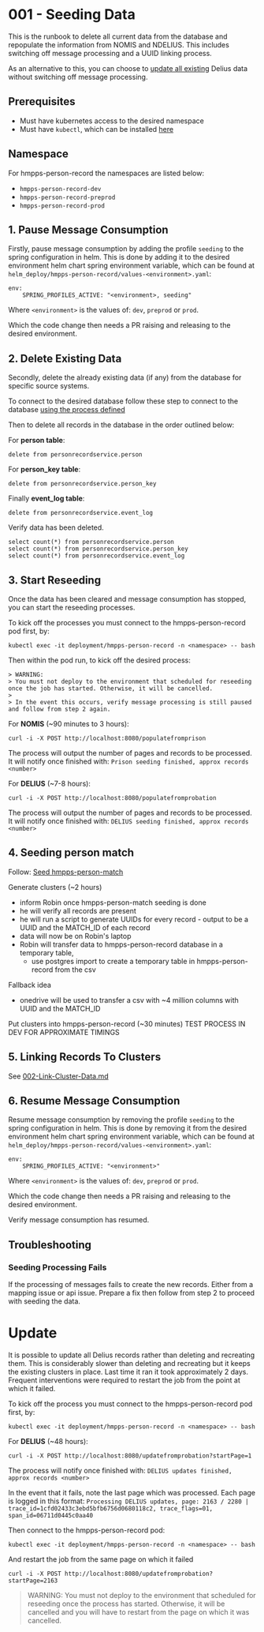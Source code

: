 # 001 - Seeding Data

This is the runbook to delete all current data from the database and repopulate the information from NOMIS and NDELIUS.
This includes switching off message processing and a UUID linking process.

As an alternative to this, you can choose to [update all existing](#update) Delius data without switching off message processing.  

## Prerequisites

* Must have kubernetes access to the desired namespace
* Must have `kubectl`, which can be installed [here](https://kubernetes.io/docs/tasks/tools/#kubectl)

## Namespace

For hmpps-person-record the namespaces are listed below:
* `hmpps-person-record-dev`
* `hmpps-person-record-preprod`
* `hmpps-person-record-prod`

## 1. Pause Message Consumption

Firstly, pause message consumption by adding the profile `seeding` to the spring configuration in helm.
This is done by adding it to the desired environment helm chart spring environment variable, which can be found at `helm_deploy/hmpps-person-record/values-<environment>.yaml`:

```
env:
    SPRING_PROFILES_ACTIVE: "<environment>, seeding"
```

Where `<environment>` is the values of: `dev`, `preprod` or `prod`.

Which the code change then needs a PR raising and releasing to the desired environment.

## 2. Delete Existing Data

Secondly, delete the already existing data (if any) from the database for specific source systems.

To connect to the desired database follow these step to connect to the database [using the process defined](https://user-guide.cloud-platform.service.justice.gov.uk/documentation/other-topics/rds-external-access.html)

Then to delete all records in the database in the order outlined below:

For **person table**:
```
delete from personrecordservice.person
```

For **person_key table**:
```
delete from personrecordservice.person_key
```

Finally **event_log table**:
```
delete from personrecordservice.event_log
```


Verify data has been deleted.

```
select count(*) from personrecordservice.person
select count(*) from personrecordservice.person_key
select count(*) from personrecordservice.event_log

```

## 3. Start Reseeding

Once the data has been cleared and message consumption has stopped, you can start the reseeding processes.

To kick off the processes you must connect to the hmpps-person-record pod first, by:

```shell
kubectl exec -it deployment/hmpps-person-record -n <namespace> -- bash
```


Then within the pod run, to kick off the desired process:

    > WARNING:
    > You must not deploy to the environment that scheduled for reseeding once the job has started. Otherwise, it will be cancelled.
    >
    > In the event this occurs, verify message processing is still paused and follow from step 2 again.

For **NOMIS** (~90 minutes to 3 hours):
```shell
curl -i -X POST http://localhost:8080/populatefromprison 
```
The process will output the number of pages and records to be processed.
It will notify once finished with: `Prison seeding finished, approx records <number>`

For **DELIUS** (~7-8 hours):
```shell
curl -i -X POST http://localhost:8080/populatefromprobation
```

The process will output the number of pages and records to be processed.
It will notify once finished with: `DELIUS seeding finished, approx records <number>`

## 4. Seeding person match

Follow: [Seed hmpps-person-match](./004-Seeding-Person-Match.md)

Generate clusters (~2 hours)
- inform Robin once hmpps-person-match seeding is done
- he will verify all records are present
- he will run a script to generate UUIDs for every record - output to be a UUID and the MATCH_ID of each record
- data will now be on Robin's laptop
- Robin will transfer data to hmpps-person-record database in a temporary table,
  - use postgres import to create a temporary table in hmpps-person-record from the csv


Fallback idea  
- onedrive will be used to transfer a csv with ~4 million columns with UUID and the MATCH_ID

Put clusters into hmpps-person-record (~30 minutes)
TEST PROCESS IN DEV FOR APPROXIMATE TIMINGS

## 5. Linking Records To Clusters
See [002-Link-Cluster-Data.md](002-Link-Cluster-Data.md)

## 6. Resume Message Consumption
 
Resume message consumption by removing the profile `seeding` to the spring configuration in helm.
This is done by removing it from the desired environment helm chart spring environment variable, which can be found at `helm_deploy/hmpps-person-record/values-<environment>.yaml`:

```
env:
    SPRING_PROFILES_ACTIVE: "<environment>"
```

Where `<environment>` is the values of: `dev`, `preprod` or `prod`.

Which the code change then needs a PR raising and releasing to the desired environment.

Verify message consumption has resumed.

## Troubleshooting

### Seeding Processing Fails

If the processing of messages fails to create the new records. Either from a mapping issue or api issue. Prepare a fix then follow from step 2 to proceed with seeding the data.

# Update

It is possible to update all Delius records rather than deleting and recreating them. This is considerably slower than deleting and recreating but it keeps the existing clusters in place. Last time it ran it took approximately 2 days. Frequent interventions were required to restart the job from the point at which it failed.

To kick off the process you must connect to the hmpps-person-record pod first, by:

```shell
kubectl exec -it deployment/hmpps-person-record -n <namespace> -- bash
```

For **DELIUS** (~48 hours):
```shell
curl -i -X POST http://localhost:8080/updatefromprobation?startPage=1
```

The process will notify once finished with: `DELIUS updates finished, approx records <number>`

In the event that it fails, note the last page which was processed. Each page is logged in this format:
`Processing DELIUS updates, page: 2163 / 2280 | trace_id=1cfd02433c3ebd5bfb6756d0680118c2, trace_flags=01, span_id=06711d0445c0aa40 `

Then connect to the hmpps-person-record pod:

```shell
kubectl exec -it deployment/hmpps-person-record -n <namespace> -- bash
```

And restart the job from the same page on which it failed

```shell
curl -i -X POST http://localhost:8080/updatefromprobation?startPage=2163
```

> WARNING:
> You must not deploy to the environment that scheduled for reseeding once the process has started. Otherwise, it will be cancelled and you will have to restart from the page on which it was cancelled.
>


